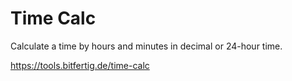 # Time Calc

Calculate a time by hours and minutes in decimal or 24-hour time.

https://tools.bitfertig.de/time-calc